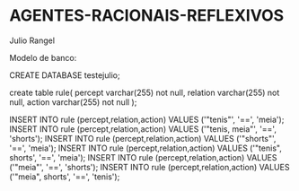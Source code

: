 # AGENTES-RACIONAIS-REFLEXIVOS

Julio Rangel

Modelo de banco:

CREATE DATABASE testejulio;

create table rule(
    percept varchar(255) not null,
    relation varchar(255) not null,
    action varchar(255) not null
);

INSERT INTO rule (percept,relation,action) VALUES ('"tenis"', '==', 'meia');
INSERT INTO rule (percept,relation,action) VALUES ('"tenis, meia"', '==', 'shorts');
INSERT INTO rule (percept,relation,action) VALUES ('"shorts"', '==', 'meia');
INSERT INTO rule (percept,relation,action) VALUES ('"tenis", shorts', '==', 'meia');
INSERT INTO rule (percept,relation,action) VALUES ('"meia"', '==', 'shorts');
INSERT INTO rule (percept,relation,action) VALUES ('"meia", shorts', '==', 'tenis');
